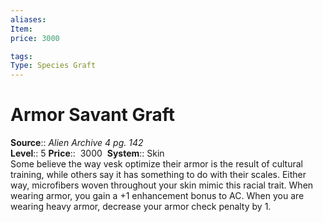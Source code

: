```yaml
---
aliases: 
Item:
price: 3000

tags: 
Type: Species Graft
---
```


# Armor Savant Graft

**Source**:: _Alien Archive 4 pg. 142_  
**Level**:: 5
**Price**::  3000 
**System**:: Skin  
Some believe the way vesk optimize their armor is the result of cultural training, while others say it has something to do with their scales. Either way, microfibers woven throughout your skin mimic this racial trait. When wearing armor, you gain a +1 enhancement bonus to AC. When you are wearing heavy armor, decrease your armor check penalty by 1.

